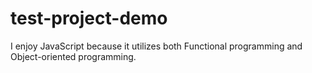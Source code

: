 # test-project-demo

I enjoy JavaScript because it utilizes both Functional programming and Object-oriented programming.
